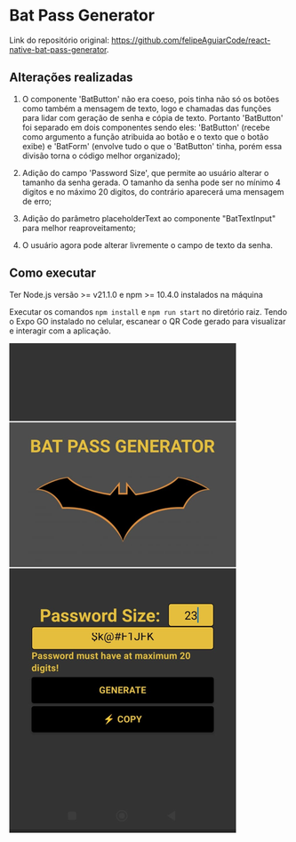 # Bat Pass Generator

Link do repositório original: https://github.com/felipeAguiarCode/react-native-bat-pass-generator.

## Alterações realizadas

1. O componente 'BatButton' não era coeso, pois tinha não só os botões como também a mensagem de texto, logo e chamadas das funções para lidar com geração de senha e cópia de texto. Portanto 'BatButton' foi separado em dois componentes sendo eles: 'BatButton' (recebe como argumento a função atribuida ao botão e o texto que o botão exibe) e 'BatForm' (envolve tudo o que o 'BatButton' tinha, porém essa divisão torna o código melhor organizado);

2. Adição do campo 'Password Size', que permite ao usuário alterar o tamanho da senha gerada. O tamanho da senha pode ser no mínimo 4 digitos e no máximo 20 digitos, do contrário aparecerá uma mensagem de erro;

3. Adição do parâmetro placeholderText ao componente "BatTextInput" para melhor reaproveitamento;

4. O usuário agora pode alterar livremente o campo de texto da senha.

## Como executar

Ter Node.js versão >= v21.1.0 e npm >= 10.4.0 instalados na máquina

Executar os comandos ```npm install``` e ```npm run start``` no diretório raiz. Tendo o Expo GO instalado no celular, escanear o QR Code gerado para visualizar e interagir com a aplicação.

![alt text](image.png)